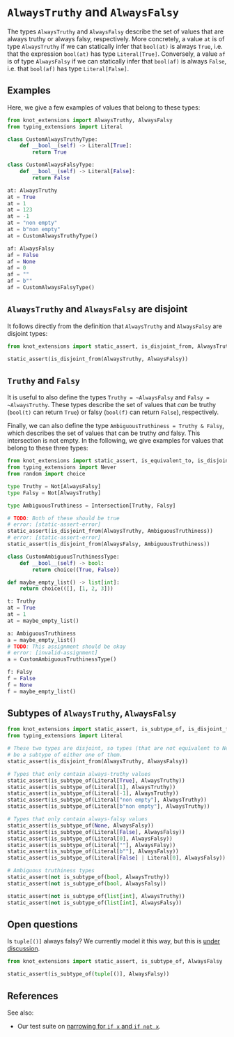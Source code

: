 # `AlwaysTruthy` and `AlwaysFalsy`

The types `AlwaysTruthy` and `AlwaysFalsy` describe the set of values that are always truthy or
always falsy, respectively. More concretely, a value `at` is of type `AlwaysTruthy` if we can
statically infer that `bool(at)` is always `True`, i.e. that the expression `bool(at)` has type
`Literal[True]`. Conversely, a value `af` is of type `AlwaysFalsy` if we can statically infer that
`bool(af)` is always `False`, i.e. that `bool(af)` has type `Literal[False]`.

## Examples

Here, we give a few examples of values that belong to these types:

```py
from knot_extensions import AlwaysTruthy, AlwaysFalsy
from typing_extensions import Literal

class CustomAlwaysTruthyType:
    def __bool__(self) -> Literal[True]:
        return True

class CustomAlwaysFalsyType:
    def __bool__(self) -> Literal[False]:
        return False

at: AlwaysTruthy
at = True
at = 1
at = 123
at = -1
at = "non empty"
at = b"non empty"
at = CustomAlwaysTruthyType()

af: AlwaysFalsy
af = False
af = None
af = 0
af = ""
af = b""
af = CustomAlwaysFalsyType()
```

## `AlwaysTruthy` and `AlwaysFalsy` are disjoint

It follows directly from the definition that `AlwaysTruthy` and `AlwaysFalsy` are disjoint types:

```py
from knot_extensions import static_assert, is_disjoint_from, AlwaysTruthy, AlwaysFalsy

static_assert(is_disjoint_from(AlwaysTruthy, AlwaysFalsy))
```

## `Truthy` and `Falsy`

It is useful to also define the types `Truthy = ~AlwaysFalsy` and `Falsy = ~AlwaysTruthy`. These
types describe the set of values that *can* be truthy (`bool(t)` can return `True`) or falsy
(`bool(f)` can return `False`), respectively.

Finally, we can also define the type `AmbiguousTruthiness = Truthy & Falsy`, which describes the set
of values that can be truthy *and* falsy. This intersection is not empty. In the following, we give
examples for values that belong to these three types:

```py
from knot_extensions import static_assert, is_equivalent_to, is_disjoint_from, Not, Intersection, AlwaysTruthy, AlwaysFalsy
from typing_extensions import Never
from random import choice

type Truthy = Not[AlwaysFalsy]
type Falsy = Not[AlwaysTruthy]

type AmbiguousTruthiness = Intersection[Truthy, Falsy]

# TODO: Both of these should be true
# error: [static-assert-error]
static_assert(is_disjoint_from(AlwaysTruthy, AmbiguousTruthiness))
# error: [static-assert-error]
static_assert(is_disjoint_from(AlwaysFalsy, AmbiguousTruthiness))

class CustomAmbiguousTruthinessType:
    def __bool__(self) -> bool:
        return choice((True, False))

def maybe_empty_list() -> list[int]:
    return choice(([], [1, 2, 3]))

t: Truthy
at = True
at = 1
at = maybe_empty_list()

a: AmbiguousTruthiness
a = maybe_empty_list()
# TODO: This assignment should be okay
# error: [invalid-assignment]
a = CustomAmbiguousTruthinessType()

f: Falsy
f = False
f = None
f = maybe_empty_list()
```

## Subtypes of `AlwaysTruthy`, `AlwaysFalsy`

```py
from knot_extensions import static_assert, is_subtype_of, is_disjoint_from, AlwaysTruthy, AlwaysFalsy
from typing_extensions import Literal

# These two types are disjoint, so types (that are not equivalent to Never) can only
# be a subtype of either one of them.
static_assert(is_disjoint_from(AlwaysTruthy, AlwaysFalsy))

# Types that only contain always-truthy values
static_assert(is_subtype_of(Literal[True], AlwaysTruthy))
static_assert(is_subtype_of(Literal[1], AlwaysTruthy))
static_assert(is_subtype_of(Literal[-1], AlwaysTruthy))
static_assert(is_subtype_of(Literal["non empty"], AlwaysTruthy))
static_assert(is_subtype_of(Literal[b"non empty"], AlwaysTruthy))

# Types that only contain always-falsy values
static_assert(is_subtype_of(None, AlwaysFalsy))
static_assert(is_subtype_of(Literal[False], AlwaysFalsy))
static_assert(is_subtype_of(Literal[0], AlwaysFalsy))
static_assert(is_subtype_of(Literal[""], AlwaysFalsy))
static_assert(is_subtype_of(Literal[b""], AlwaysFalsy))
static_assert(is_subtype_of(Literal[False] | Literal[0], AlwaysFalsy))

# Ambiguous truthiness types
static_assert(not is_subtype_of(bool, AlwaysTruthy))
static_assert(not is_subtype_of(bool, AlwaysFalsy))

static_assert(not is_subtype_of(list[int], AlwaysTruthy))
static_assert(not is_subtype_of(list[int], AlwaysFalsy))
```

## Open questions

Is `tuple[()]` always falsy? We currently model it this way, but this is
[under discussion](https://github.com/astral-sh/ruff/issues/15528).

```py
from knot_extensions import static_assert, is_subtype_of, AlwaysFalsy

static_assert(is_subtype_of(tuple[()], AlwaysFalsy))
```

## References

See also:

- Our test suite on [narrowing for `if x` and `if not x`](../narrow/truthiness.md).
